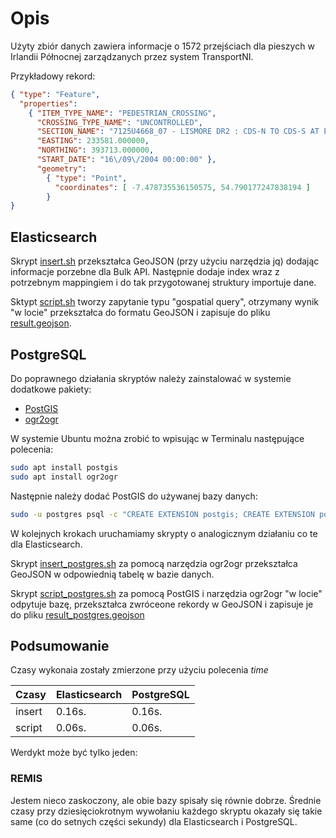 # Opis

Użyty zbiór danych zawiera informacje o 1572 przejściach dla pieszych w Irlandii Północnej zarządzanych przez system TransportNI.

Przykładowy rekord:

```json
{ "type": "Feature",
  "properties":
    { "ITEM_TYPE_NAME": "PEDESTRIAN_CROSSING",
      "CROSSING_TYPE_NAME": "UNCONTROLLED",
      "SECTION_NAME": "7125U4668_07 - LISMORE DR2 : CDS-N TO CDS-S AT END ST.5 -  STRABANE",
      "EASTING": 233581.000000,
      "NORTHING": 393713.000000,
      "START_DATE": "16\/09\/2004 00:00:00" },
      "geometry":
        { "type": "Point",
          "coordinates": [ -7.478735536150575, 54.790177247838194 ]
        }
}
```

## Elasticsearch

Skrypt [insert.sh](../geo/insert.sh) przekształca GeoJSON (przy użyciu narzędzia jq) dodając informacje porzebne dla Bulk API. Następnie dodaje index wraz z potrzebnym mappingiem i do tak przygotowanej struktury importuje dane.

Sktypt [script.sh](../geo/script.sh) tworzy zapytanie typu "gospatial query", otrzymany wynik "w locie" przekształca do formatu GeoJSON i zapisuje do pliku [result.geojson](../geo/result.geojson).

## PostgreSQL

Do poprawnego działania skryptów należy zainstalować w systemie dodatkowe pakiety:
- [PostGIS](http://postgis.net/)
- [ogr2ogr](http://www.gdal.org/ogr2ogr.html)

W systemie Ubuntu można zrobić to wpisując w Terminalu następujące polecenia:

```bash
sudo apt install postgis
sudo apt install ogr2ogr
```

Następnie należy dodać PostGIS do używanej bazy danych:
```bash
sudo -u postgres psql -c "CREATE EXTENSION postgis; CREATE EXTENSION postgis_topology;" postgres  
```

W kolejnych krokach uruchamiamy skrypty o analogicznym działaniu co te dla Elasticsearch.

Skrypt [insert_postgres.sh](../geo/insert_postgres.sh) za pomocą narzędzia ogr2ogr przekształca GeoJSON w odpowiednią tabelę w bazie danych.

Skrypt [script_postgres.sh](../geo/script_postgres.sh) za pomocą PostGIS i narzędzia ogr2ogr "w locie" odpytuje bazę, przekształca zwróceone rekordy w GeoJSON i zapisuje je do pliku [result_postgres.geojson](../geo/result_postgres.geojson)


## Podsumowanie

Czasy wykonaia zostały zmierzone przy użyciu polecenia _time_

| Czasy | Elasticsearch | PostgreSQL |
|--|--|--|
|insert | 0.16s. | 0.16s. |
|script | 0.06s. | 0.06s. |

Werdykt może być tylko jeden:
### REMIS

Jestem nieco zaskoczony, ale obie bazy spisały się równie dobrze. Średnie czasy przy dziesięciokrotnym wywołaniu każdego skryptu okazały się takie same (co do setnych części sekundy) dla Elasticsearch i PostgreSQL.
